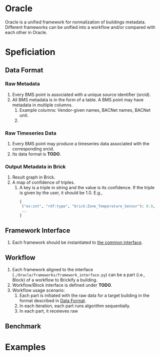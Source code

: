 # Oracle
Oracle is a unified framework for normalization of buildings metadata. Different frameworks can be unified into a workflow and/or compared with each other in Oracle.


# Speficiation

## <a name="data_format"></a>Data Format

### Raw Metadata

1. Every BMS point is associated with a unique source identifier (srcid).
2. All BMS metadata is in the form of a table. A BMS point may have metadata in multiple columns.
    1. Example columns: Vendor-given names, BACNet names, BACNet unit.
    2. 

### Raw Timeseries Data
1. Every BMS point may produce a timeseries data associated with the corresponding srcid.
2. Its data format is **TODO**.

### Output Metadata in Brick
1. Result graph in Brick.
2. A map of confidence of triples.
    1. A key is a triple in string and the value is its confidence. If the triple is given by the user, it should be 1.0. E.g.,
        ```python
       {
         ("ex:znt", "rdf:type", "brick:Zone_Temperature_Sensor"): 0.9,
         ..
       }
       ```

## Framework Interface

1. Each framework should be instantiated to [the common interface](https://github.com/jbkoh/oracle/blob/master/Oracle/frameworks/framework_interface.py).


## Workflow

1. Each framework aligned to the interface (``./Oracle/frameworks/framework_interface.py``) can be a part (i.e., Block) of a workflow to Brickify a building.
2. Workflow/Block interface is defined under **TODO**.
3. Workflow usage scenario:
    1. Each part is initiated with the raw data for a target building in the format described in [Data Format](#data_format).
    1. In each iteration, each part runs algorithm sequentially.
    2. In each part, it receieves raw

## Benchmark


# Examples
